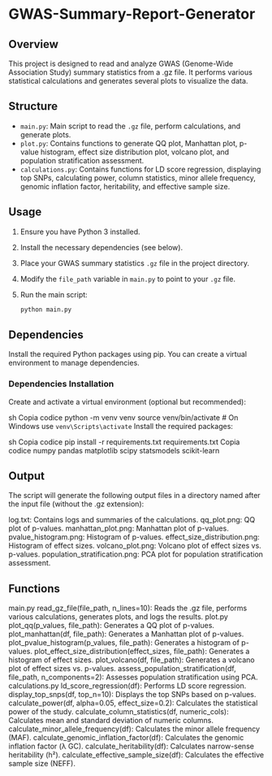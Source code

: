 # GWAS-Summary-Report-Generator

## Overview
This project is designed to read and analyze GWAS (Genome-Wide Association Study) summary statistics from a .gz file. It performs various statistical calculations and generates several plots to visualize the data.

## Structure
- `main.py`: Main script to read the `.gz` file, perform calculations, and generate plots.
- `plot.py`: Contains functions to generate QQ plot, Manhattan plot, p-value histogram, effect size distribution plot, volcano plot, and population stratification assessment.
- `calculations.py`: Contains functions for LD score regression, displaying top SNPs, calculating power, column statistics, minor allele frequency, genomic inflation factor, heritability, and effective sample size.

## Usage
1. Ensure you have Python 3 installed.
2. Install the necessary dependencies (see below).
3. Place your GWAS summary statistics `.gz` file in the project directory.
4. Modify the `file_path` variable in `main.py` to point to your `.gz` file.
5. Run the main script:

   ```sh
   python main.py
   ```
   
## Dependencies
Install the required Python packages using pip. You can create a virtual environment to manage dependencies.

### Dependencies Installation
Create and activate a virtual environment (optional but recommended):

sh
Copia codice
python -m venv venv
source venv/bin/activate   # On Windows use `venv\Scripts\activate`
Install the required packages:

sh
Copia codice
pip install -r requirements.txt
requirements.txt
Copia codice
numpy
pandas
matplotlib
scipy
statsmodels
scikit-learn

## Output
The script will generate the following output files in a directory named after the input file (without the .gz extension):

log.txt: Contains logs and summaries of the calculations.
qq_plot.png: QQ plot of p-values.
manhattan_plot.png: Manhattan plot of p-values.
pvalue_histogram.png: Histogram of p-values.
effect_size_distribution.png: Histogram of effect sizes.
volcano_plot.png: Volcano plot of effect sizes vs. p-values.
population_stratification.png: PCA plot for population stratification assessment.

## Functions
main.py
read_gz_file(file_path, n_lines=10): Reads the .gz file, performs various calculations, generates plots, and logs the results.
plot.py
plot_qq(p_values, file_path): Generates a QQ plot of p-values.
plot_manhattan(df, file_path): Generates a Manhattan plot of p-values.
plot_pvalue_histogram(p_values, file_path): Generates a histogram of p-values.
plot_effect_size_distribution(effect_sizes, file_path): Generates a histogram of effect sizes.
plot_volcano(df, file_path): Generates a volcano plot of effect sizes vs. p-values.
assess_population_stratification(df, file_path, n_components=2): Assesses population stratification using PCA.
calculations.py
ld_score_regression(df): Performs LD score regression.
display_top_snps(df, top_n=10): Displays the top SNPs based on p-values.
calculate_power(df, alpha=0.05, effect_size=0.2): Calculates the statistical power of the study.
calculate_column_statistics(df, numeric_cols): Calculates mean and standard deviation of numeric columns.
calculate_minor_allele_frequency(df): Calculates the minor allele frequency (MAF).
calculate_genomic_inflation_factor(df): Calculates the genomic inflation factor (λ GC).
calculate_heritability(df): Calculates narrow-sense heritability (h²).
calculate_effective_sample_size(df): Calculates the effective sample size (NEFF).
